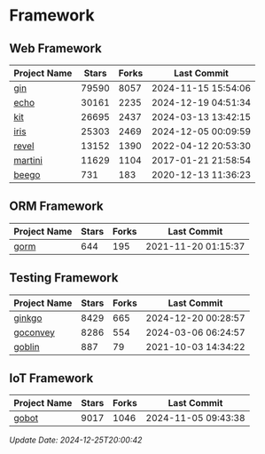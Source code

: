 # Framework

## Web Framework
| Project Name | Stars | Forks | Last Commit |
| ------------ | ----- | ----- | ----------- |
| [gin](https://github.com/gin-gonic/gin) | 79590 | 8057 | 2024-11-15 15:54:06 |
| [echo](https://github.com/labstack/echo) | 30161 | 2235 | 2024-12-19 04:51:34 |
| [kit](https://github.com/go-kit/kit) | 26695 | 2437 | 2024-03-13 13:42:15 |
| [iris](https://github.com/kataras/iris) | 25303 | 2469 | 2024-12-05 00:09:59 |
| [revel](https://github.com/revel/revel) | 13152 | 1390 | 2022-04-12 20:53:30 |
| [martini](https://github.com/go-martini/martini) | 11629 | 1104 | 2017-01-21 21:58:54 |
| [beego](https://github.com/astaxie/beego) | 731 | 183 | 2020-12-13 11:36:23 |

## ORM Framework
| Project Name | Stars | Forks | Last Commit |
| ------------ | ----- | ----- | ----------- |
| [gorm](https://github.com/jinzhu/gorm) | 644 | 195 | 2021-11-20 01:15:37 |

## Testing Framework
| Project Name | Stars | Forks | Last Commit |
| ------------ | ----- | ----- | ----------- |
| [ginkgo](https://github.com/onsi/ginkgo) | 8429 | 665 | 2024-12-20 00:28:57 |
| [goconvey](https://github.com/smartystreets/goconvey) | 8286 | 554 | 2024-03-06 06:24:57 |
| [goblin](https://github.com/franela/goblin) | 887 | 79 | 2021-10-03 14:34:22 |

## IoT Framework
| Project Name | Stars | Forks | Last Commit |
| ------------ | ----- | ----- | ----------- |
| [gobot](https://github.com/hybridgroup/gobot) | 9017 | 1046 | 2024-11-05 09:43:38 |

*Update Date: 2024-12-25T20:00:42*